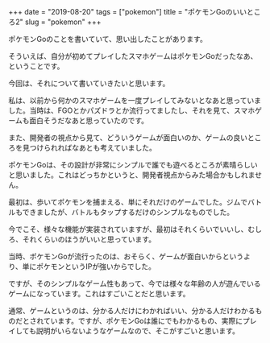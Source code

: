 +++
date = "2019-08-20"
tags = ["pokemon"]
title = "ポケモンGoのいいところ2"
slug = "pokemon"
+++

ポケモンGoのことを書いていて、思い出したことがあります。

そういえば、自分が初めてプレイしたスマホゲームはポケモンGoだったなあ、ということです。

今回は、それについて書いていきたいと思います。

私は、以前から何かのスマホゲームを一度プレイしてみないとなあと思っていました。当時は、FGOとかパズドラとか流行ってましたし、それを見て、スマホゲームも面白そうだなあと思っていたのです。

また、開発者の視点から見て、どういうゲームが面白いのか、ゲームの良いところを見つけられればなあとも考えていました。

ポケモンGoは、その設計が非常にシンプルで誰でも遊べるところが素晴らしいと思いました。これはどっちかというと、開発者視点からみた場合かもしれません。

最初は、歩いてポケモンを捕まえる、単にそれだけのゲームでした。ジムでバトルもできましたが、バトルもタップするだけのシンプルなものでした。

今でこそ、様々な機能が実装されていますが、最初はそれくらいでいいし、むしろ、それくらいのほうがいいと思っています。

当時、ポケモンGoが流行ったのは、おそらく、ゲームが面白いからというより、単にポケモンというIPが強いからでした。

ですが、そのシンプルなゲーム性もあって、今では様々な年齢の人が遊んでいるゲームになっています。これはすごいことだと思います。

通常、ゲームというのは、分かる人だけにわかればいい、分かる人だけわかるものだとされています。ですが、ポケモンGoは誰にでもわかるもの、実際にプレイしても説明がいらないようなゲームなので、そこがすごいと思います。

